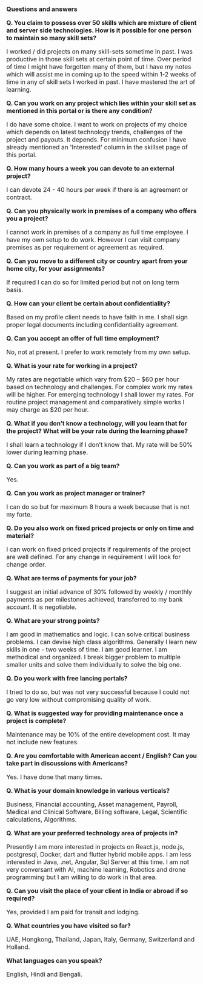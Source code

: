 ### Questions and answers

<p class='q'>Q. You claim to possess over 50 skills which are mixture of client and server side technologies. How is it possible for one person to maintain so many skill sets?</p>

I worked / did projects on many skill-sets sometime in past. I was productive in those skill sets at certain point of time. Over period of time I might have forgotten many of them, but I have my notes which will assist me in coming up to the speed within 1-2 weeks of time in any of skill sets I worked in past. I have mastered the art of learning.

<p class = 'q'>Q. Can you work on any project which lies within your skill set as mentioned in this portal or is there any condition?</p>

I do have some choice. I want to work on projects of my choice which depends on latest technology trends, challenges of the project and payouts. It depends. For minimum confusion I have already mentioned an 'Interested' column in the skillset page of this portal.

<p class='q'>Q. How many hours a week you can devote to an external project?</p>

I can devote 24 - 40 hours per week if there is an agreement or contract.

<p class='q'>Q. Can you physically work in premises of a company who offers you a project?</p>

I cannot work in premises of a company as full time employee. I have my own setup to do work. However I can visit company premises as per requirement or agreement as required.

<p class='q'>Q. Can you move to a different city or country apart from your home city, for your assignments?</p>

If required I can do so for limited period but not on long term basis.

<p class='q'>Q. How can your client be certain about confidentiality?</p>

Based on my profile client needs to have faith in me. I shall sign proper legal documents including confidentiality agreement.

<p class='q'>Q. Can you accept an offer of full time employment?</p>

No, not at present. I prefer to work remotely from my own setup.

<p class='q'>Q. What is your rate for working in a project?</p>

My rates are negotiable which vary from $20 – $60 per hour based on technology and challenges. For complex work my rates will be higher. For emerging technology  I shall lower my rates. For routine project management and comparatively simple works I may charge as $20 per hour.

<p class='q'>Q. What if you don’t know a technology, will you learn that for the project? What will be your rate during the learning phase?</p>

I shall learn a technology if I don’t know that. My rate will be 50% lower during learning phase.

<p class='q'>Q. Can you work as part of a big team?</p>

Yes.

<p class='q'>Q. Can you work as project manager or trainer?</p>

I can do so but for maximum 8 hours a week because that is not my forte.

<p class='q'>Q. Do you also work on fixed priced projects or only on time and material?</p>

I can work on fixed priced projects if requirements of the project are well defined. For any change in requirement I will look for change order.

<p class='q'>Q. What are terms of payments for your job?</p>

I suggest an initial advance of 30% followed by weekly / monthly payments as per milestones achieved, transferred to my bank account. It is negotiable.

<p class='q'>Q. What are your strong points?</p>

I am good in mathematics and logic. I can solve critical business problems. I can devise high class algorithms. Generally I learn new skills in one - two weeks of time. I am good learner. I am methodical and organized. I break bigger problem to multiple smaller units and solve them individually to solve the big one.

<p class='q'>Q. Do you work with free lancing portals?</p>

I tried to do so, but was not very successful because I could not go very low without compromising quality of work.

<p class='q'>Q. What is suggested way for providing maintenance once a project is complete?</p>

Maintenance may be 10% of the entire development cost. It may not include new features.

<p class='q'>Q. Are you comfortable with American accent / English? Can you take part in discussions with Americans?</p>

Yes. I have done that many times.

<p class='q'>Q. What is your domain knowledge in various verticals?</p>

Business, Financial accounting, Asset management, Payroll, Medical and Clinical Software, Billing software, Legal, Scientific calculations, Algorithms.

<p class='q'>Q. What are your preferred technology area of projects in?</p>

Presently I am more interested in projects on React.js, node.js, postgresql, Docker, dart and flutter hybrid mobile apps. I am less interested in Java, .net, Angular, Sql Server at this time. I am not very conversant with AI, machine learning, Robotics and drone programming but I am willing to do work in that area.

<p class='q'>Q. Can you visit the place of your client in India or abroad if so required?</p>

Yes, provided I am paid for transit and lodging.

<p class='q'>Q. What countries you have visited so far?</p>

UAE, Hongkong, Thailand, Japan, Italy, Germany, Switzerland and Holland.

<p class = 'q'>What languages can you speak?</p>

English, Hindi and Bengali.

<style>
    .q {
        /* color: maroon; */
        font-weight: bold;
    }

    p {
        font-size: 1rem;
        margin-top: 1rem;
    }
</style>
